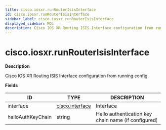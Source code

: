 ```yaml
---
title: cisco.iosxr.runRouterIsisInterface
id: cisco.iosxr.runRouterIsisInterface
sidebar_label: cisco.iosxr.runRouterIsisInterface
displayed_sidebar: MQL
description: Cisco IOS XR Routing ISIS Interface configuration from running config
---
```


# cisco.iosxr.runRouterIsisInterface

**Description**

Cisco IOS XR Routing ISIS Interface configuration from running config

**Fields**

| ID                | TYPE                                  | DESCRIPTION                                         |
| ----------------- | ------------------------------------- | --------------------------------------------------- |
| interface         | [cisco.interface](cisco.interface.md) | Interface                                           |
| helloAuthKeyChain | string                                | Hello authentication key chain name (if configured) |
